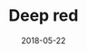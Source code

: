 ---
title: Deep red
date: 2018-05-22
caption: Amour by Madam Glam
img: /images/nails/deep-red.jpg
---
